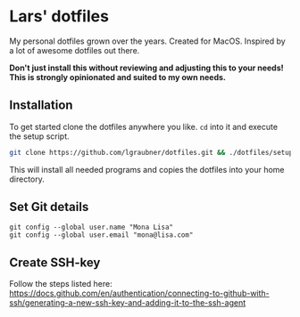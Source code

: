 # Lars' dotfiles

My personal dotfiles grown over the years. Created for MacOS. Inspired by a lot of awesome dotfiles out there.

**Don't just install this without reviewing and adjusting this to your needs! This is strongly opinionated and suited to my own needs.**

## Installation

To get started clone the dotfiles anywhere you like. `cd` into it and execute the setup script.

```bash
git clone https://github.com/lgraubner/dotfiles.git && ./dotfiles/setup_mac
```

This will install all needed programs and copies the dotfiles into your home directory.

## Set Git details

```
git config --global user.name "Mona Lisa"
git config --global user.email "mona@lisa.com"
```

## Create SSH-key

Follow the steps listed here: https://docs.github.com/en/authentication/connecting-to-github-with-ssh/generating-a-new-ssh-key-and-adding-it-to-the-ssh-agent
